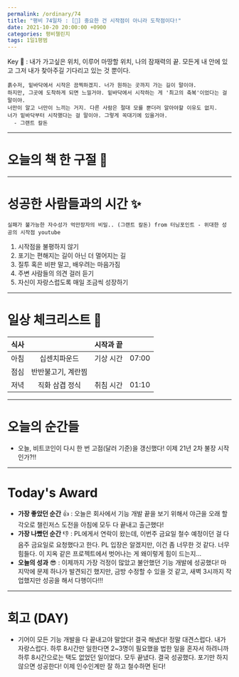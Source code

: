 ```yaml
---
permalink: /ordinary/74
title: "평비 74일차 : [🔺] 중요한 건 시작점이 아니라 도착점이다!"
date: 2021-10-20 20:00:00 +0900
categories: 평비챌린지
tags: 1일1평범
---  
```

Key 🔑 : 내가 가고싶은 위치, 이루어 마땅할 위치, 나의 잠재력의 끝. 모든게 내 안에 있고 그저 내가 찾아주길 기다리고 있는 것 뿐이다.
```
흙수저, 밑바닥에서 시작은 끔찍하겠지. 너가 원하는 곳까지 가는 길이 말이야.
하지만, 그곳에 도착하게 되면 느낄거야. 밑바닥에서 시작하는 게 '최고의 축복'이었다는 걸 말이야.
너만이 알고 너만이 느끼는 거지. 다른 사람은 절대 모를 뿐더러 알아야할 이유도 없지.
너가 밑바닥부터 시작했다는 걸 말이야. 그렇게 꼭대기에 있을거야.
  - 그랜트 칼돈
```

---
# 오늘의 책 한 구절 📕


---
# 성공한 사람들과의 시간 ✨
`실패가 불가능한 자수성가 억만장자의 비밀.. (그랜트 칼돈) from 터닝포인트 - 위대한 성공의 시작점 youtube`  
1. 시작점을 불평하지 않기
2. 포기는 편해지는 길이 아닌 더 멀어지는 길
3. 질투 혹은 비판 말고, 배우려는 마음가짐
4. 주변 사람들의 의견 걸러 듣기
5. 자신이 자랑스럽도록 매일 조금씩 성장하기

---
# 일상 체크리스트 📃

| 식사 |  | 시작과 끝 |  |
|:----:|:----:|:----:|:----:|
| 아침 | 십센치파운드 | 기상 시간 | 07:00 |
| 점심 | 반반불고기, 계란찜 |  |  |
| 저녁 | 직화 삼겹 정식 | 취침 시간 | 01:10 |

---
# 오늘의 순간들
- 오늘, 비트코인이 다시 한 번 고점(달러 기준)을 갱신했다! 이제 21년 2차 불장 시작인가?!!

---
# Today's Award
- **가장 좋았던 순간** 👍 : 오늘은 회사에서 기능 개발 끝을 보기 위해서 야근을 오래 할 각오로 챌린저스 도전을 아침에 모두 다 끝내고 출근했다!  
- **가장 나빴던 순간** 👎 : PL에게서 연락이 왔는데, 이번주 금요일 철수 예정이던 걸 다음주 금요일로 요청했다고 한다. PL 입장은 알겠지만, 이건 좀 너무한 것 같다. 너무 힘들다. 이 지옥 같은 프로젝트에서 벗어나는 게 왜이렇게 힘이 드는지...
- **오늘의 성과** 😎 : 이제까지 가장 걱정이 많았고 불안했던 기능 개발에 성공했다! 마지막에 문제 하나가 발견되긴 했지만, 금방 수정할 수 있을 것 같고, 새벽 3시까지 작업했지만 성공을 해서 다행이다!!!

---
# 회고 (DAY)
- 기어이 모든 기능 개발을 다 끝내고야 말았다! 결국 해냈다! 정말 대견스럽다. 내가 자랑스럽다. 하루 8시간만 일한다면 2~3명이 필요했을 법한 일을 혼자서 하려니까 하루 8시간으로는 택도 없었던 일이었다. 모두 끝냈다. 결국 성공했다. 포기만 하지 않으면 성공한다! 이제 인수인계만 잘 하고 철수하면 된다!